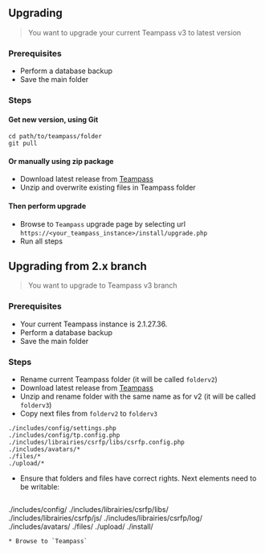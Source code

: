 <!-- docs/install/upgrade.md -->



## Upgrading

> You want to upgrade your current Teampass v3 to latest version

### Prerequisites

* Perform a database backup
* Save the main folder

### Steps

#### Get new version, using Git

```
cd path/to/teampass/folder
git pull
```

#### Or manually using zip package

* Download latest release from [Teampass](https://github.com/nilsteampassnet/TeamPass/releases/latest)
* Unzip and overwrite existing files in Teampass folder

#### Then perform upgrade 

* Browse to `Teampass` upgrade page by selecting url `https://<your_teampass_instance>/install/upgrade.php`
* Run all steps


## Upgrading from 2.x branch

> You want to upgrade to Teampass v3 branch

### Prerequisites

* Your current Teampass instance is 2.1.27.36.
* Perform a database backup
* Save the main folder

### Steps

* Rename current Teampass folder (it will be called `folderv2`)
* Download latest release from [Teampass](https://github.com/nilsteampassnet/TeamPass/releases/latest)
* Unzip and rename folder with the same name as for v2 (it will be called `folderv3`)
* Copy next files from `folderv2` to `folderv3`
```
./includes/config/settings.php
./includes/config/tp.config.php
./includes/librairies/csrfp/libs/csrfp.config.php
./includes/avatars/*
./files/*
./upload/*
```
* Ensure that folders and files have correct rights. Next elements need to be writable:
  ```
./includes/config/
./includes/librairies/csrfp/libs/
./includes/librairies/csrfp/js/
./includes/librairies/csrfp/log/
./includes/avatars/
./files/
./upload/
./install/
  ```
* Browse to `Teampass`